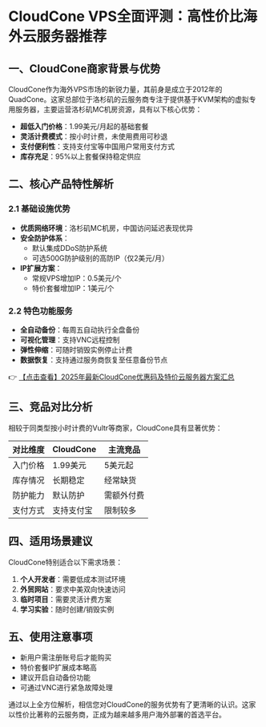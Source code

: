 # CloudCone VPS全面评测：高性价比海外云服务器推荐

## 一、CloudCone商家背景与优势

CloudCone作为海外VPS市场的新锐力量，其前身是成立于2012年的QuadCone。这家总部位于洛杉矶的云服务商专注于提供基于KVM架构的虚拟专用服务器，主要运营洛杉矶MC机房资源，具有以下核心优势：

- **超低入门价格**：1.99美元/月起的基础套餐
- **灵活计费模式**：按小时计费，未使用费用可秒退
- **支付便利性**：支持支付宝等中国用户常用支付方式
- **库存充足**：95%以上套餐保持稳定供应

## 二、核心产品特性解析

### 2.1 基础设施优势
- **优质网络环境**：洛杉矶MC机房，中国访问延迟表现优异
- **安全防护体系**：
  - 默认集成DDoS防护系统
  - 可选500G防护级别的高防IP（仅2美元/月）
- **IP扩展方案**：
  - 常规VPS增加IP：0.5美元/个
  - 特价套餐增加IP：1美元/个

### 2.2 特色功能服务
- **全自动备份**：每周五自动执行全盘备份
- **可视化管理**：支持VNC远程控制
- **弹性伸缩**：可随时销毁实例停止计费
- **数据恢复**：支持通过服务商恢复至任意备份节点

👉 [【点击查看】2025年最新CloudCone优惠码及特价云服务器方案汇总](https://bit.ly/Cloudcone)

## 三、竞品对比分析

相较于同类型按小时计费的Vultr等商家，CloudCone具有显著优势：

| 对比维度 | CloudCone | 主流竞品 |
|---------|----------|----------|
| 入门价格 | 1.99美元 | 5美元起 |
| 库存情况 | 长期稳定 | 经常缺货 |
| 防护能力 | 默认防护 | 需额外付费 |
| 支付方式 | 支持支付宝 | 限制较多 |

## 四、适用场景建议

CloudCone特别适合以下需求场景：
1. **个人开发者**：需要低成本测试环境
2. **外贸网站**：要求中美双向快速访问
3. **临时项目**：需要灵活计费方案
4. **学习实验**：随时创建/销毁实例

## 五、使用注意事项
- 新用户需注册账号后才能购买
- 特价套餐IP扩展成本略高
- 建议开启自动备份功能
- 可通过VNC进行紧急故障处理

通过以上全方位解析，相信您对CloudCone的服务优势有了更清晰的认识。这家以性价比著称的云服务商，正成为越来越多用户海外部署的首选平台。
